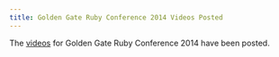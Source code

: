 ```yaml
---
title: Golden Gate Ruby Conference 2014 Videos Posted
---
```


The [videos][v] for Golden Gate Ruby Conference 2014 have been posted.

[v]: http://confreaks.com/events/gogaruco2014
